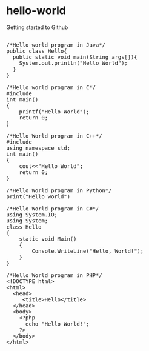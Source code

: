 # hello-world
Getting started to Github

<pre>

/*Hello world program in Java*/
public class Hello{
  public static void main(String args[]){
    System.out.println("Hello World");
  }
}
</h2>
/*Hello world program in C*/
#include <stdio.h>
int main()
{
    printf("Hello World");
    return 0;
}

/*Hello World program in C++*/
#include <iostream>
using namespace std;
int main()
{
    cout<<"Hello World";
    return 0;
}
  
/*Hello World program in Python*/
print("Hello world")

/*Hello World program in C#*/
using System.IO;
using System;
class Hello
{
    static void Main()
    {
        Console.WriteLine("Hello, World!");
    }
}

/*Hello World program in PHP*/
&lt;!DOCTYPE html>
&lt;html>
  &lt;head>
     &lt;title>Hello&lt;/title>
  &lt;/head>
  &lt;body>
    &lt;?php
      echo "Hello World!";
    ?>
  &lt;/body>
&lt;/html>

</pre>
